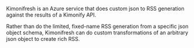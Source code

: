 Kimonifresh is an Azure service that does custom json to RSS generation against the results of a Kimonify API.

Rather than do the limited, fixed-name RSS generation from a specific json object schema, Kimonifresh can do custom transformations of an arbitrary json object to create rich RSS.